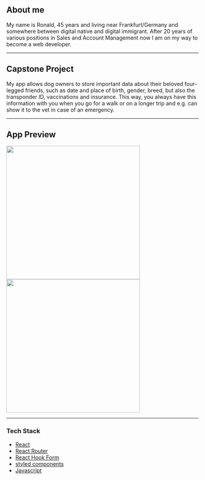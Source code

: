 ## About me

My name is Ronald, 45 years and living near Frankfurt/Germany and somewhere between digital native and digital immigrant. After 20 years of various positions in Sales and Account Management now I am on my way to become a web developer.

---

## Capstone Project

My app allows dog owners to store important data about their beloved four-legged friends, such as date and place of birth, gender, breed, but also the transponder ID, vaccinations and insurance. This way, you always have this information with you when you go for a walk or on a longer trip and e.g. can show it to the vet in case of an emergency.

---
## App Preview

<img src="https://github.com/RonnySteady/dogpass/assets/130970897/3fbefaa1-927d-4adc-a53f-2cbea0d404b9" style="width: 350px; height: auto;">
<img src="https://github.com/RonnySteady/dogpass/assets/130970897/b876bdf7-b3fa-435f-9692-7b2fde6af4b1" style="width: 350px; height: auto;">

---
### Tech Stack

- [React](https://reactjs.org/)
- [React Router](https://reactrouter.com/)
- [React Hook Form](https://react-hook-form.com/)
- [styled components](https://styled-components.com/)
- [Javascript](https://developer.mozilla.org/en-US/docs/Web/JavaScript#tutorials)

